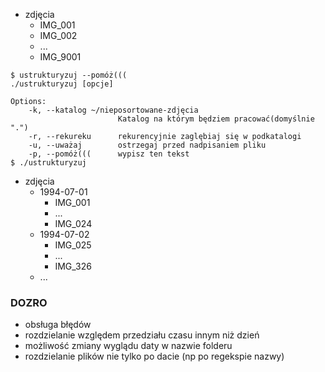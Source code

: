 * zdjęcia
    * IMG_001
    * IMG_002
    * ... 
    * IMG_9001

```
$ ustrukturyzuj --pomóż(((
./ustrukturyzuj [opcje]

Options:
    -k, --katalog ~/nieposortowane-zdjęcia
                        Katalog na którym będziem pracować(domyślnie ".")
    -r, --rekureku      rekurencyjnie zaglębiaj się w podkatalogi
    -u, --uważaj        ostrzegaj przed nadpisaniem pliku
    -p, --pomóż(((      wypisz ten tekst
$ ./ustrukturyzuj
```
* zdjęcia
    * 1994-07-01
        * IMG_001
        * ... 
        * IMG_024
    * 1994-07-02
        * IMG_025
        * ... 
        * IMG_326
    * ...
        
### DOZRO
 * obsługa błędów
 * rozdzielanie względem przedziału czasu innym niż dzień
 * możliwość zmiany wyglądu daty w nazwie folderu
 * rozdzielanie plików nie tylko po dacie (np po regekspie nazwy)